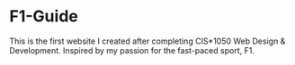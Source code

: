 # F1-Guide
This is the first website I created after completing CIS*1050 Web Design &amp; Development. Inspired by my passion for the fast-paced sport, F1.
